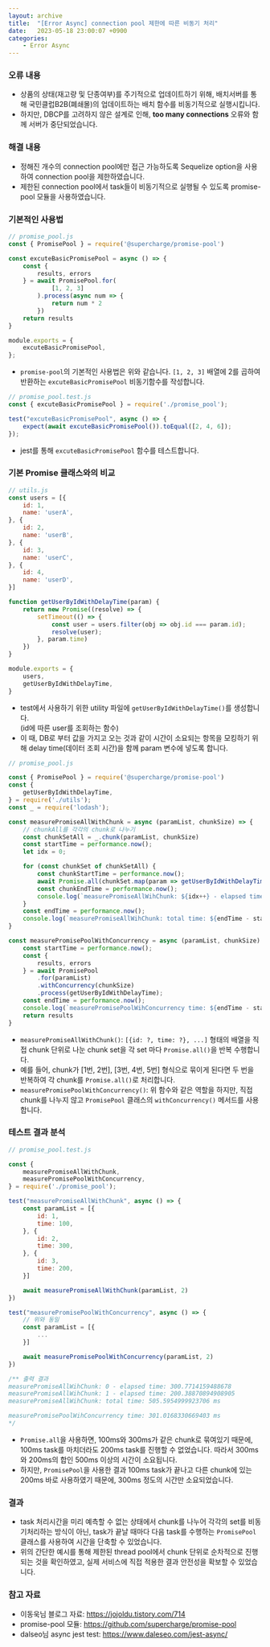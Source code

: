 ```yaml
---
layout: archive
title:  "[Error Async] connection pool 제한에 따른 비동기 처리"
date:   2023-05-18 23:00:07 +0900
categories: 
    - Error Async
---
```


### 오류 내용
- 상품의 상태(재고량 및 단종여부)를 주기적으로 업데이트하기 위해, 배치서버를 통해 국민클럽B2B(폐쇄몰)의 업데이트하는 배치 함수를 비동기적으로 실행시킵니다.
- 하지만, DBCP를 고려하지 않은 설계로 인해, **too many connections** 오류와 함께 서버가 중단되었습니다. 

### 해결 내용
- 정해진 개수의 connection pool에만 접근 가능하도록 Sequelize option을 사용하여 connection pool을 제한하였습니다.
- 제한된 connection pool에서 task들이 비동기적으로 실행될 수 있도록 promise-pool 모듈을 사용하였습니다.

### 기본적인 사용법
```javascript
// promise_pool.js
const { PromisePool } = require('@supercharge/promise-pool')

const excuteBasicPromisePool = async () => {
    const {
        results, errors
    } = await PromisePool.for(
            [1, 2, 3]
        ).process(async num => {
            return num * 2
        })
    return results
}

module.exports = {
    excuteBasicPromisePool,
};
```
- `promise-pool`의 기본적인 사용법은 위와 같습니다. `[1, 2, 3]` 배열에 2를 곱하여 반환하는 `excuteBasicPromisePool` 비동기함수를 작성합니다.

```javascript
// promise_pool.test.js
const { excuteBasicPromisePool } = require('./promise_pool');

test("excuteBasicPromisePool", async () => {
    expect(await excuteBasicPromisePool()).toEqual([2, 4, 6]);
});
```
- jest를 통해 `excuteBasicPromisePool` 함수를 테스트합니다.

### 기본 Promise 클래스와의 비교
```javascript
// utils.js
const users = [{
    id: 1,
    name: 'userA',
}, {
    id: 2,
    name: 'userB',
}, {
    id: 3,
    name: 'userC',
}, {
    id: 4,
    name: 'userD',
}]

function getUserByIdWithDelayTime(param) {
    return new Promise((resolve) => {
        setTimeout(() => {
            const user = users.filter(obj => obj.id === param.id);
            resolve(user);
        }, param.time)
    })
}

module.exports = {
    users,
    getUserByIdWithDelayTime,
}
```
- test에서 사용하기 위한 utility 파일에 `getUserByIdWithDelayTime()`를 생성합니다.  
    (id에 따른 user를 조회하는 함수)
- 이 때, DB로 부터 값을 가지고 오는 것과 같이 시간이 소요되는 항목을 모킹하기 위해 delay time(데이터 조회 시간)을 함께 param 변수에 넣도록 합니다.

```javascript
// promise_pool.js

const { PromisePool } = require('@supercharge/promise-pool')
const {
    getUserByIdWithDelayTime,
} = require('./utils');
const _ = require('lodash');

const measurePromiseAllWithChunk = async (paramList, chunkSize) => {
    // chunkAll를 각각의 chunk로 나누기
    const chunkSetAll = _.chunk(paramList, chunkSize)
    const startTime = performance.now();
    let idx = 0;

    for (const chunkSet of chunkSetAll) {
        const chunkStartTime = performance.now();
        await Promise.all(chunkSet.map(param => getUserByIdWithDelayTime(param)));
        const chunkEndTime = performance.now();
        console.log(`measurePromiseAllWihChunk: ${idx++} - elapsed time: ${chunkEndTime - chunkStartTime}`);
    }
    const endTime = performance.now();
    console.log(`measurePromiseAllWihChunk: total time: ${endTime - startTime} ms`);
}

const measurePromisePoolWithConcurrency = async (paramList, chunkSize) => {
    const startTime = performance.now();
    const {
        results, errors
    } = await PromisePool
        .for(paramList)
        .withConcurrency(chunkSize)
        .process(getUserByIdWithDelayTime);
    const endTime = performance.now();
    console.log(`measurePromisePoolWihConcurrency time: ${endTime - startTime} ms`);
    return results
}
```
- `measurePromiseAllWithChunk()`: `[{id: ?, time: ?}, ...]` 형태의 배열을 직접 chunk 단위로 나눈 chunk set을 각 set 마다 `Promise.all()`을 반복 수행합니다.
- 예를 들어, chunk가 [1번, 2번], [3번, 4번, 5번] 형식으로 묶이게 된다면 두 번을 반복하여 각 chunk를 `Promise.all()`로 처리합니다.
- `measurePromisePoolWithConcurrency()`: 위 함수와 같은 역할을 하지만, 직접 chunk를 나누지 않고 `PromisePool` 클래스의 `withConcurrency()` 메서드를 사용합니다.

### 테스트 결과 분석
```javascript
// promise_pool.test.js

const {
    measurePromiseAllWithChunk,
    measurePromisePoolWithConcurrency,
} = require('./promise_pool');

test("measurePromiseAllWithChunk", async () => {
    const paramList = [{
        id: 1,
        time: 100,
    }, {
        id: 2,
        time: 300,
    }, {
        id: 3,
        time: 200,
    }]

    await measurePromiseAllWithChunk(paramList, 2)
})

test("measurePromisePoolWithConcurrency", async () => {
    // 위와 동일
    const paramList = [{
        ...
    }]

    await measurePromisePoolWithConcurrency(paramList, 2)
})

/** 출력 결과
measurePromiseAllWihChunk: 0 - elapsed time: 300.7714159488678
measurePromiseAllWihChunk: 1 - elapsed time: 200.38870894908905
measurePromiseAllWihChunk: total time: 505.5954999923706 ms

measurePromisePoolWihConcurrency time: 301.0168330669403 ms
*/
```
- `Promise.all`을 사용하면, 100ms와 300ms가 같은 chunk로 묶여있기 때문에, 100ms task를 마치더라도 200ms task를 진행할 수 없었습니다. 따라서 300ms와 200ms의 합인 500ms 이상의 시간이 소요됩니다.
- 하지만, `PromisePool`을 사용한 결과 100ms task가 끝나고 다른 chunk에 있는 200ms 바로 사용하였기 때문에, 300ms 정도의 시간만 소요되었습니다.

### 결과
- task 처리시간을 미리 예측할 수 없는 상태에서 chunk를 나누어 각각의 set를 비동기처리하는 방식이 아닌, task가 끝날 때마다 다음 task를 수행하는 `PromisePool` 클래스를 사용하여 시간을 단축할 수 있었습니다.
- 위의 간단한 예시를 통해 제한된 thread pool에서 chunk 단위로 순차적으로 진행되는 것을 확인하였고, 실제 서비스에 직접 적용한 결과 안전성을 확보할 수 있었습니다.

### 참고 자료
- 이동욱님 블로그 자료: https://jojoldu.tistory.com/714
- promise-pool 모듈: https://github.com/supercharge/promise-pool
- dalseo님 async jest test: https://www.daleseo.com/jest-async/